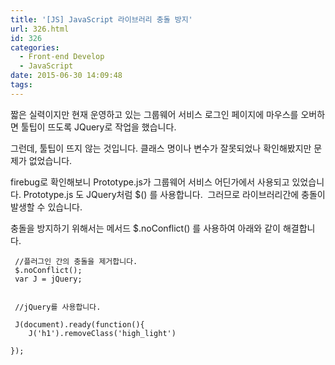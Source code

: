 ```yaml
---
title: '[JS] JavaScript 라이브러리 충돌 방지'
url: 326.html
id: 326
categories:
  - Front-end Develop
  - JavaScript
date: 2015-06-30 14:09:48
tags:
---
```


짧은 실력이지만 현재 운영하고 있는 그룹웨어 서비스 로그인 페이지에 마우스를 오버하면 툴팁이 뜨도록 JQuery로 작업을 했습니다.

그런데, 툴팁이 뜨지 않는 것입니다. 클래스 명이나 변수가 잘못되었나 확인해봤지만 문제가 없었습니다.

firebug로 확인해보니 Prototype.js가 그룹웨어 서비스 어딘가에서 사용되고 있었습니다. Prototype.js 도 JQuery처럼 $() 를 사용합니다.  그러므로 라이브러리간에 충돌이 발생할 수 있습니다.

충돌을 방지하기 위해서는 메서드 $.noConflict() 를 사용하여 아래와 같이 해결합니다.

     //플러그인 간의 충돌을 제거합니다.
     $.noConflict();
     var J = jQuery;
 
 
     //jQuery를 사용합니다.
 
     J(document).ready(function(){
        J('h1').removeClass('high_light')

    });
